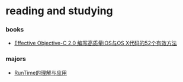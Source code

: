 # reading and studying
### books
- [Effective Objective-C 2.0  编写高质量iOS与OS X代码的52个有效方法](https://github.com/fuzongjian/Readbooks/blob/master/mds/Effective-Objective-C.md)

### majors
- [RunTime的理解与应用](https://github.com/fuzongjian/Readbooks/blob/master/pages/runtime.md)
